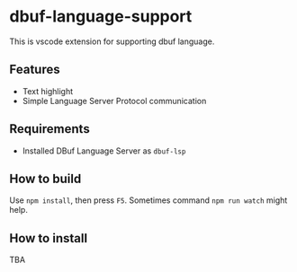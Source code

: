 # dbuf-language-support

This is vscode extension for supporting dbuf language.

## Features

* Text highlight
* Simple Language Server Protocol communication

## Requirements

* Installed DBuf Language Server as `dbuf-lsp`

## How to build

Use `npm install`, then press `F5`.
Sometimes command `npm run watch` might help.

## How to install

TBA

